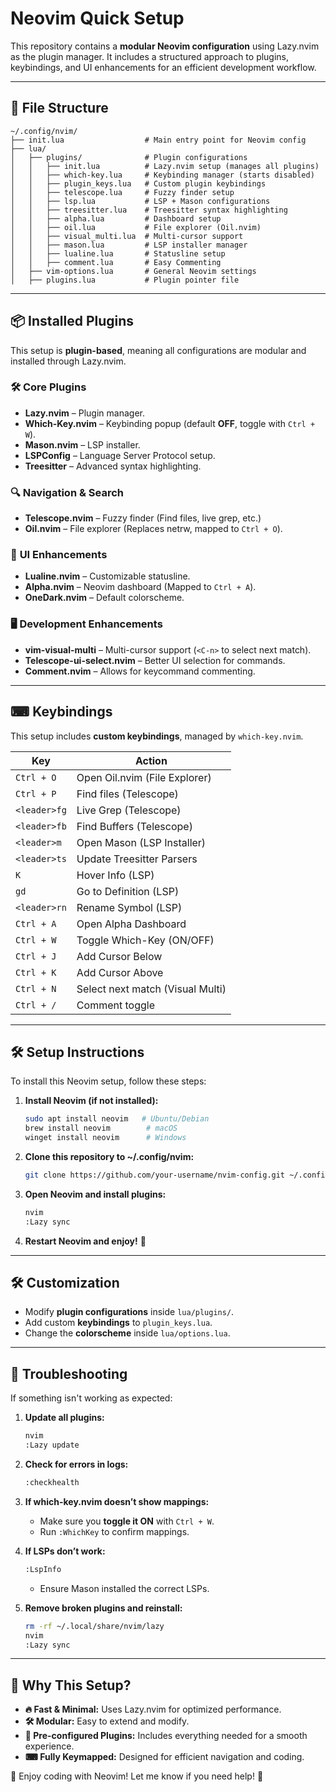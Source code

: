 
# Neovim Quick Setup

This repository contains a **modular Neovim configuration** using Lazy.nvim as the plugin manager. It includes a structured approach to plugins, keybindings, and UI enhancements for an efficient development workflow.

---

## 📂 **File Structure**
```
~/.config/nvim/
├── init.lua                  # Main entry point for Neovim config
├── lua/
│   ├── plugins/              # Plugin configurations
│   │   ├── init.lua          # Lazy.nvim setup (manages all plugins)
│   │   ├── which-key.lua     # Keybinding manager (starts disabled)
│   │   ├── plugin_keys.lua   # Custom plugin keybindings
│   │   ├── telescope.lua     # Fuzzy finder setup
│   │   ├── lsp.lua           # LSP + Mason configurations
│   │   ├── treesitter.lua    # Treesitter syntax highlighting
│   │   ├── alpha.lua         # Dashboard setup
│   │   ├── oil.lua           # File explorer (Oil.nvim)
│   │   ├── visual_multi.lua  # Multi-cursor support
│   │   ├── mason.lua         # LSP installer manager
│   │   ├── lualine.lua       # Statusline setup
│   │   ├── comment.lua       # Easy Commenting 
│   ├── vim-options.lua       # General Neovim settings 
│   ├── plugins.lua           # Plugin pointer file
```

---

## 📦 **Installed Plugins**
This setup is **plugin-based**, meaning all configurations are modular and installed through Lazy.nvim.

### 🛠 **Core Plugins**
- **Lazy.nvim** – Plugin manager.
- **Which-Key.nvim** – Keybinding popup (default **OFF**, toggle with `Ctrl + W`).
- **Mason.nvim** – LSP installer.
- **LSPConfig** – Language Server Protocol setup.
- **Treesitter** – Advanced syntax highlighting.

### 🔍 **Navigation & Search**
- **Telescope.nvim** – Fuzzy finder (Find files, live grep, etc.)
- **Oil.nvim** – File explorer (Replaces netrw, mapped to `Ctrl + O`).

### 🎨 **UI Enhancements**
- **Lualine.nvim** – Customizable statusline.
- **Alpha.nvim** – Neovim dashboard (Mapped to `Ctrl + A`).
- **OneDark.nvim** – Default colorscheme.

### 🖥 **Development Enhancements**
- **vim-visual-multi** – Multi-cursor support (`<C-n>` to select next match).
- **Telescope-ui-select.nvim** – Better UI selection for commands.
- **Comment.nvim** – Allows for keycommand commenting.
---

## ⌨ **Keybindings**
This setup includes **custom keybindings**, managed by `which-key.nvim`.

| Key | Action |
|-----|--------|
| `Ctrl + O` | Open Oil.nvim (File Explorer) |
| `Ctrl + P` | Find files (Telescope) |
| `<leader>fg` | Live Grep (Telescope) |
| `<leader>fb` | Find Buffers (Telescope) |
| `<leader>m` | Open Mason (LSP Installer) |
| `<leader>ts` | Update Treesitter Parsers |
| `K` | Hover Info (LSP) |
| `gd` | Go to Definition (LSP) |
| `<leader>rn` | Rename Symbol (LSP) |
| `Ctrl + A` | Open Alpha Dashboard |
| `Ctrl + W` | Toggle Which-Key (ON/OFF) |
| `Ctrl + J` | Add Cursor Below |
| `Ctrl + K` | Add Cursor Above |
| `Ctrl + N` | Select next match (Visual Multi) |
| `Ctrl + /` | Comment toggle |

---

## 🛠 **Setup Instructions**
To install this Neovim setup, follow these steps:

1. **Install Neovim (if not installed):**
   ```sh
   sudo apt install neovim   # Ubuntu/Debian
   brew install neovim        # macOS
   winget install neovim      # Windows
   ```

2. **Clone this repository to ~/.config/nvim:**
   ```sh
   git clone https://github.com/your-username/nvim-config.git ~/.config/nvim
   ```

3. **Open Neovim and install plugins:**
   ```sh
   nvim
   :Lazy sync
   ```

4. **Restart Neovim and enjoy!** 🚀

---

## 🛠 **Customization**
- Modify **plugin configurations** inside `lua/plugins/`.
- Add custom **keybindings** to `plugin_keys.lua`.
- Change the **colorscheme** inside `lua/options.lua`.

---

## 🔄 **Troubleshooting**
If something isn't working as expected:

1. **Update all plugins:**
   ```sh
   nvim
   :Lazy update
   ```

2. **Check for errors in logs:**
   ```sh
   :checkhealth
   ```

3. **If which-key.nvim doesn’t show mappings:**
   - Make sure you **toggle it ON** with `Ctrl + W`.
   - Run `:WhichKey` to confirm mappings.

4. **If LSPs don’t work:**
   ```sh
   :LspInfo
   ```
   - Ensure Mason installed the correct LSPs.

5. **Remove broken plugins and reinstall:**
   ```sh
   rm -rf ~/.local/share/nvim/lazy
   nvim
   :Lazy sync
   ```

---

## 🎯 **Why This Setup?**
- **🔥 Fast & Minimal:** Uses Lazy.nvim for optimized performance.
- **🛠 Modular:** Easy to extend and modify.
- **🔄 Pre-configured Plugins:** Includes everything needed for a smooth experience.
- **⌨ Fully Keymapped:** Designed for efficient navigation and coding.

🚀 Enjoy coding with Neovim! Let me know if you need help! 🎯
